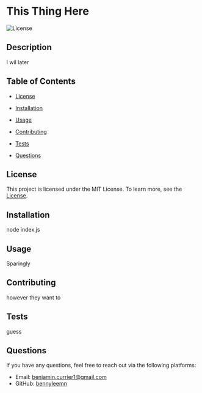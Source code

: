 # This Thing Here

![License](https://img.shields.io/badge/license-MIT-green.svg)

## Description

I wil later

## Table of Contents

- [License](#license)
  
- [Installation](#installation)
- [Usage](#usage)
- [Contributing](#contributing)
- [Tests](#tests)
- [Questions](#questions)

## License

This project is licensed under the MIT License. To learn more, see the [License](https://opensource.org/licenses/MIT).

## Installation

node index.js

## Usage

Sparingly

## Contributing

however they want to

## Tests

guess

## Questions

If you have any questions, feel free to reach out via the following platforms:

- Email: benjamin.currier1@gmail.com
- GitHub: [bennyleemn](https://github.com/bennyleemn)